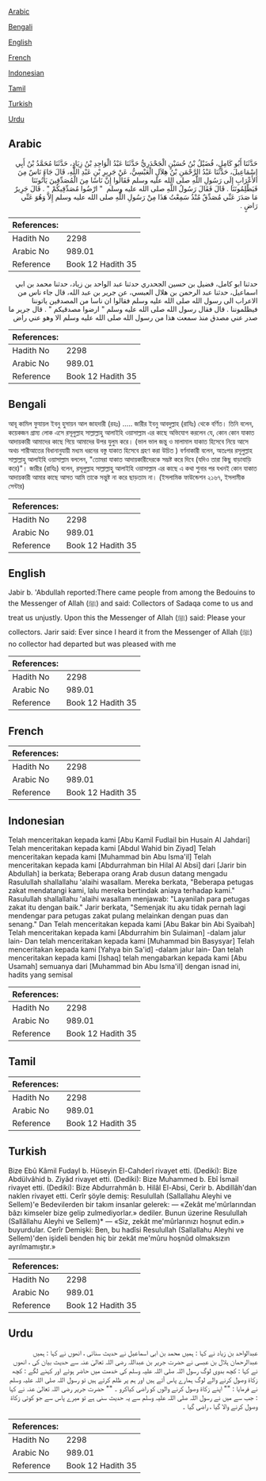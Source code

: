 [Arabic](#arabic)

[Bengali](#bengali)

[English](#english)

[French](#french)

[Indonesian](#indonesian)

[Tamil](#tamil)

[Turkish](#turkish)

[Urdu](#urdu)

## Arabic


<div dir="rtl" lang="ar" style={{fontSize:'larger',backgroundColor:'#f8f9fa',padding:20}}>
حَدَّثَنَا أَبُو كَامِلٍ، فُضَيْلُ بْنُ حُسَيْنٍ الْجَحْدَرِيُّ حَدَّثَنَا عَبْدُ الْوَاحِدِ بْنُ زِيَادٍ، حَدَّثَنَا مُحَمَّدُ بْنُ أَبِي إِسْمَاعِيلَ، حَدَّثَنَا عَبْدُ الرَّحْمَنِ بْنُ هِلاَلٍ الْعَبْسِيُّ، عَنْ جَرِيرِ بْنِ عَبْدِ اللَّهِ، قَالَ جَاءَ نَاسٌ مِنَ الأَعْرَابِ إِلَى رَسُولِ اللَّهِ صلى الله عليه وسلم فَقَالُوا إِنَّ نَاسًا مِنَ الْمُصَدِّقِينَ يَأْتُونَنَا فَيَظْلِمُونَنَا ‏.‏ قَالَ فَقَالَ رَسُولُ اللَّهِ صلى الله عليه وسلم ‏ "‏ ارْضُوا مُصَدِّقِيكُمْ ‏"‏ ‏.‏ قَالَ جَرِيرٌ مَا صَدَرَ عَنِّي مُصَدِّقٌ مُنْذُ سَمِعْتُ هَذَا مِنْ رَسُولِ اللَّهِ صلى الله عليه وسلم إِلاَّ وَهُوَ عَنِّي رَاضٍ ‏.‏
</div>
<div style={{backgroundColor:'#f8f9fa',padding:20, marginBottom: 10}}><table> <thead> <tr> <th>References:</th> <th></th> </tr> </thead> <tbody><tr><td>Hadith No</td><td>2298</td></tr><tr><td>Arabic No</td><td>989.01</td></tr><tr><td>Reference</td><td>Book 12 Hadith 35</td></tr></tbody></table></div>


<div dir="rtl" lang="ar" style={{fontSize:'larger',backgroundColor:'#f8f9fa',padding:20}}>
حدثنا ابو كامل، فضيل بن حسين الجحدري حدثنا عبد الواحد بن زياد، حدثنا محمد بن ابي اسماعيل، حدثنا عبد الرحمن بن هلال العبسي، عن جرير بن عبد الله، قال جاء ناس من الاعراب الى رسول الله صلى الله عليه وسلم فقالوا ان ناسا من المصدقين ياتوننا فيظلموننا . قال فقال رسول الله صلى الله عليه وسلم " ارضوا مصدقيكم " . قال جرير ما صدر عني مصدق منذ سمعت هذا من رسول الله صلى الله عليه وسلم الا وهو عني راض
</div>
<div style={{backgroundColor:'#f8f9fa',padding:20, marginBottom: 10}}><table> <thead> <tr> <th>References:</th> <th></th> </tr> </thead> <tbody><tr><td>Hadith No</td><td>2298</td></tr><tr><td>Arabic No</td><td>989.01</td></tr><tr><td>Reference</td><td>Book 12 Hadith 35</td></tr></tbody></table></div>

## Bengali


<div dir="ltr" lang="bn" style={{fontSize:'larger',backgroundColor:'#f8f9fa',padding:20}}>
আবূ কামিল ফুযায়ল ইবনু হুসায়ন আল জাহদারী (রহঃ) ..... জারীর ইবনু আবদুল্লাহ (রাযিঃ) থেকে বর্ণিত। তিনি বলেন, কয়েকজন গ্রাম্য লোক এসে রসূলুল্লাহ সাল্লাল্লাহু আলাইহি ওয়াসাল্লাম এর কাছে অভিযোগ করলেন যে, কোন কোন যাকাত আদায়কারী আমাদের কাছে গিয়ে আমাদের উপর যুলুম করে। (ভাল ভাল জন্তু ও মালামাল যাকাত হিসেবে নিয়ে আসে অথচ শারীআতের বিধানানুযায়ী মধ্যম ধরনের বস্তু যাকাত হিসেবে গ্রহণ করা উচিত ) বর্ণনাকারী বলেন, অতঃপর রসূলুল্লাহ সাল্লাল্লাহু আলাইহি ওয়াসাল্লাম বললেন, "তোমরা যাকাত আদায়কারীদেরকে সম্ভষ্ট করে দিবে (যদিও তারা কিছু বাড়াবাড়ি করে)"। জারীর (রাযিঃ) বলেন, রসূলুল্লাহ সাল্লাল্লাহু আলাইহি ওয়াসাল্লাম এর কাছে এ কথা শুনার পর যখনই কোন যাকাত আদায়কারী আমার কাছে আসত আমি তাকে সন্তুষ্ট না করে ছাড়তাম না। (ইসলামিক ফাউন্ডেশন ২১৬৭, ইসলামীক সেন্টার)
</div>
<div style={{backgroundColor:'#f8f9fa',padding:20, marginBottom: 10}}><table> <thead> <tr> <th>References:</th> <th></th> </tr> </thead> <tbody><tr><td>Hadith No</td><td>2298</td></tr><tr><td>Arabic No</td><td>989.01</td></tr><tr><td>Reference</td><td>Book 12 Hadith 35</td></tr></tbody></table></div>

## English


<div dir="ltr" lang="en" style={{fontSize:'larger',backgroundColor:'#f8f9fa',padding:20}}>
Jabir b. 'Abdullah reported:There came people from among the Bedouins to the Messenger of Allah (ﷺ) and said: Collectors of Sadaqa come to us and treat us unjustly. Upon this the Messenger of Allah (ﷺ) said: Please your collectors. Jarir said: Ever since I heard it from the Messenger of Allah (ﷺ) no collector had departed but was pleased with me
</div>
<div style={{backgroundColor:'#f8f9fa',padding:20, marginBottom: 10}}><table> <thead> <tr> <th>References:</th> <th></th> </tr> </thead> <tbody><tr><td>Hadith No</td><td>2298</td></tr><tr><td>Arabic No</td><td>989.01</td></tr><tr><td>Reference</td><td>Book 12 Hadith 35</td></tr></tbody></table></div>

## French


<div dir="ltr" lang="fr" style={{fontSize:'larger',backgroundColor:'#f8f9fa',padding:20}}>

</div>
<div style={{backgroundColor:'#f8f9fa',padding:20, marginBottom: 10}}><table> <thead> <tr> <th>References:</th> <th></th> </tr> </thead> <tbody><tr><td>Hadith No</td><td>2298</td></tr><tr><td>Arabic No</td><td>989.01</td></tr><tr><td>Reference</td><td>Book 12 Hadith 35</td></tr></tbody></table></div>

## Indonesian


<div dir="ltr" lang="id" style={{fontSize:'larger',backgroundColor:'#f8f9fa',padding:20}}>
Telah menceritakan kepada kami [Abu Kamil Fudlail bin Husain Al Jahdari] Telah menceritakan kepada kami [Abdul Wahid bin Ziyad] Telah menceritakan kepada kami [Muhammad bin Abu Isma'il] Telah menceritakan kepada kami [Abdurrahman bin Hilal Al Absi] dari [Jarir bin Abdullah] ia berkata; Beberapa orang Arab dusun datang mengadu Rasulullah shallallahu 'alaihi wasallam. Mereka berkata, "Beberapa petugas zakat mendatangi kami, lalu mereka bertindak aniaya terhadap kami." Rasulullah shallallahu 'alaihi wasallam menjawab: "Layanilah para petugas zakat itu dengan baik." Jarir berkata, "Semenjak itu aku tidak pernah lagi mendengar para petugas zakat pulang melainkan dengan puas dan senang." Dan Telah menceritakan kepada kami [Abu Bakar bin Abi Syaibah] Telah menceritakan kepada kami [Abdurrahim bin Sulaiman] -dalam jalur lain- Dan telah menceritakan kepada kami [Muhammad bin Basysyar] Telah menceritakan kepada kami [Yahya bin Sa'id] -dalam jalur lain- Dan telah menceritakan kepada kami [Ishaq] telah mengabarkan kepada kami [Abu Usamah] semuanya dari [Muhammad bin Abu Isma'il] dengan isnad ini, hadits yang semisal
</div>
<div style={{backgroundColor:'#f8f9fa',padding:20, marginBottom: 10}}><table> <thead> <tr> <th>References:</th> <th></th> </tr> </thead> <tbody><tr><td>Hadith No</td><td>2298</td></tr><tr><td>Arabic No</td><td>989.01</td></tr><tr><td>Reference</td><td>Book 12 Hadith 35</td></tr></tbody></table></div>

## Tamil


<div dir="ltr" lang="ta" style={{fontSize:'larger',backgroundColor:'#f8f9fa',padding:20}}>

</div>
<div style={{backgroundColor:'#f8f9fa',padding:20, marginBottom: 10}}><table> <thead> <tr> <th>References:</th> <th></th> </tr> </thead> <tbody><tr><td>Hadith No</td><td>2298</td></tr><tr><td>Arabic No</td><td>989.01</td></tr><tr><td>Reference</td><td>Book 12 Hadith 35</td></tr></tbody></table></div>

## Turkish


<div dir="ltr" lang="tr" style={{fontSize:'larger',backgroundColor:'#f8f9fa',padding:20}}>
Bize Ebû Kâmil Fudayl b. Hüseyin El-Cahderî rivayet etti. (Dediki): Bize Abdülvâhid b. Ziyâd rivayet etti. (Dediki): Bize Muhammed b. Ebî İsmail rivayet etti. (Dediki): Bize Abdurrahmân b. Hilâl El-Absi, Cerir b. Abdillâh'dan naklen rivayet etti. Cerîr şöyle demiş: Resulullah (Sallallahu Aleyhi ve Sellem)'e Bedevilerden bir takım insanlar gelerek: — «Zekât me'mûrlarından bâzı kimseler bize gelip zulmediyorlar.» dediler. Bunun üzerine Resulullah (Sallâllahu Aleyhi ve Sellem)* — «Siz, zekât me'mûrlarınızı hoşnut edin.» buyurdular. Cerîr Demişki: Ben, bu hadîsi Resulullah (Sallallahu Aleyhi ve Sellem)'den işideli benden hiç bir zekât me'mûru hoşnûd olmaksızın ayrılmamıştır.»
</div>
<div style={{backgroundColor:'#f8f9fa',padding:20, marginBottom: 10}}><table> <thead> <tr> <th>References:</th> <th></th> </tr> </thead> <tbody><tr><td>Hadith No</td><td>2298</td></tr><tr><td>Arabic No</td><td>989.01</td></tr><tr><td>Reference</td><td>Book 12 Hadith 35</td></tr></tbody></table></div>

## Urdu


<div dir="rtl" lang="ur" style={{fontSize:'larger',backgroundColor:'#f8f9fa',padding:20}}>
عبدالواحد بن زیاد نے کہا : ہمیں محمد بن ابی اسماعیل نے حدیث سنائی ، انھوں نے کہا : ہمیں عبدالرحمان ہلال بن عبسی نے حضرت جریر بن عبداللہ رضی اللہ تعالیٰ عنہ سے حدیث بیان کی ، انھوں نے کہا : کچھ بدوی لوگ رسول اللہ صلی اللہ علیہ وسلم کی خدمت میں حاضر ہوئے اور کہنے لگے : کچھ زکاۃ وصول کرنے والے لوگ ہمارے پاس آتے ہیں اور ہم پر ظلم کرتے ہیں تو رسول اللہ صلی اللہ علیہ وسلم نے فرمایا : "" اپنے زکاۃ وصول کرنے والوں کو راضی کیاکرو ۔ "" حضرت جریر رضی اللہ تعالیٰ عنہ نے کہا : جب سے میں نے رسول اللہ صلی اللہ علیہ وسلم سے یہ حدیث سنی ہے تو میرے پاس سے جو کوئی زکاۃ وصول کرنے والا گیا ، راضی گیا ۔
</div>
<div style={{backgroundColor:'#f8f9fa',padding:20, marginBottom: 10}}><table> <thead> <tr> <th>References:</th> <th></th> </tr> </thead> <tbody><tr><td>Hadith No</td><td>2298</td></tr><tr><td>Arabic No</td><td>989.01</td></tr><tr><td>Reference</td><td>Book 12 Hadith 35</td></tr></tbody></table></div>
